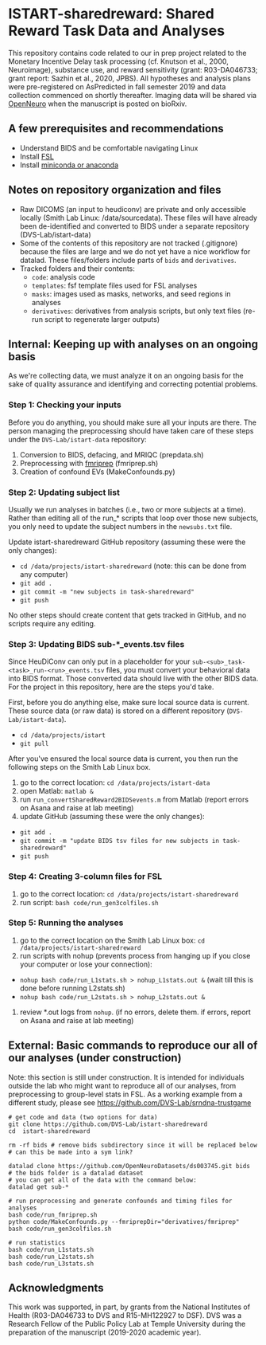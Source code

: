 # ISTART-sharedreward: Shared Reward Task Data and Analyses
This repository contains code related to our in prep project related to the Monetary Incentive Delay task processing (cf. Knutson et al., 2000, Neuroimage), substance use, and reward sensitivity (grant: R03-DA046733; grant report: Sazhin et al., 2020, JPBS). All hypotheses and analysis plans were pre-registered on AsPredicted in fall semester 2019 and data collection commenced on shortly thereafter. Imaging data will be shared via [OpenNeuro][openneuro] when the manuscript is posted on bioRxiv.


## A few prerequisites and recommendations
- Understand BIDS and be comfortable navigating Linux
- Install [FSL](https://fsl.fmrib.ox.ac.uk/fsl/fslwiki/FslInstallation)
- Install [miniconda or anaconda](https://stackoverflow.com/questions/45421163/anaconda-vs-miniconda)


## Notes on repository organization and files
- Raw DICOMS (an input to heudiconv) are private and only accessible locally (Smith Lab Linux: /data/sourcedata). These files will have already been de-identified and converted to BIDS under a separate repository (DVS-Lab/istart-data)
- Some of the contents of this repository are not tracked (.gitignore) because the files are large and we do not yet have a nice workflow for datalad. These files/folders include parts of `bids` and `derivatives`.
- Tracked folders and their contents:
  - `code`: analysis code
  - `templates`: fsf template files used for FSL analyses
  - `masks`: images used as masks, networks, and seed regions in analyses
  - `derivatives`: derivatives from analysis scripts, but only text files (re-run script to regenerate larger outputs)

## Internal: Keeping up with analyses on an ongoing basis
As we're collecting data, we must analyze it on an ongoing basis for the sake of quality assurance and identifying and correcting potential problems.

### Step 1: Checking your inputs
Before you do anything, you should make sure all your inputs are there. The person managing the preprocessing should have taken care of these steps under the `DVS-Lab/istart-data` repository:
1. Conversion to BIDS, defacing, and MRIQC (prepdata.sh)
1. Preprocessing with [fmriprep][fmriprep] (fmriprep.sh)
1. Creation of confound EVs (MakeConfounds.py)

### Step 2: Updating subject list
Usually we run analyses in batches (i.e., two or more subjects at a time). Rather than editing all of the run_* scripts that loop over those new subjects, you only need to update the subject numbers in the `newsubs.txt` file.

Update istart-sharedreward GitHub repository (assuming these were the only changes):
- `cd /data/projects/istart-sharedreward` (note: this can be done from any computer)
- `git add .`
- `git commit -m "new subjects in task-sharedreward"`
- `git push`

No other steps should create content that gets tracked in GitHub, and no scripts require any editing.

### Step 3: Updating BIDS sub-*\_events.tsv files
Since HeuDiConv can only put in a placeholder for your `sub-<sub>_task-<task>_run-<run>_events.tsv` files, you must convert your behavioral data into BIDS format. Those converted data should live with the other BIDS data. For the project in this repository, here are the steps you'd take.

First, before you do anything else, make sure local source data is current. These source data (or raw data) is stored on a different repository (`DVS-Lab/istart-data`).
  - `cd /data/projects/istart`
  - `git pull`

After you've ensured the local source data is current, you then run the following steps on the Smith Lab Linux box.
1. go to the correct location: `cd /data/projects/istart-data`
1. open Matlab: `matlab &`
1. run `run_convertSharedReward2BIDSevents.m` from Matlab (report errors on Asana and raise at lab meeting)
1. update GitHub (assuming these were the only changes):
  - `git add .`
  - `git commit -m "update BIDS tsv files for new subjects in task-sharedreward"`
  - `git push`


### Step 4: Creating 3-column files for FSL
1. go to the correct location: `cd /data/projects/istart-sharedreward`
1. run script: `bash code/run_gen3colfiles.sh`

### Step 5: Running the analyses
1. go to the correct location on the Smith Lab Linux box: `cd /data/projects/istart-sharedreward`
1. run scripts with nohup (prevents process from hanging up if you close your computer or lose your connection):
  - `nohup bash code/run_L1stats.sh > nohup_L1stats.out &` (wait till this is done before running L2stats.sh)
  - `nohup bash code/run_L2stats.sh > nohup_L2stats.out &`
1. review *.out logs from `nohup`. (if no errors, delete them. if errors, report on Asana and raise at lab meeting)



## External: Basic commands to reproduce our all of our analyses (under construction)
Note: this section is still under construction. It is intended for individuals outside the lab who might want to reproduce all of our analyses, from preprocessing to group-level stats in FSL. As a working example from a different study, please see https://github.com/DVS-Lab/srndna-trustgame

```
# get code and data (two options for data)
git clone https://github.com/DVS-Lab/istart-sharedreward
cd  istart-sharedreward

rm -rf bids # remove bids subdirectory since it will be replaced below
# can this be made into a sym link?

datalad clone https://github.com/OpenNeuroDatasets/ds003745.git bids
# the bids folder is a datalad dataset
# you can get all of the data with the command below:
datalad get sub-*

# run preprocessing and generate confounds and timing files for analyses
bash code/run_fmriprep.sh
python code/MakeConfounds.py --fmriprepDir="derivatives/fmriprep"
bash code/run_gen3colfiles.sh

# run statistics
bash code/run_L1stats.sh
bash code/run_L2stats.sh
bash code/run_L3stats.sh
```


## Acknowledgments
This work was supported, in part, by grants from the National Institutes of Health (R03-DA046733 to DVS and R15-MH122927 to DSF). DVS was a Research Fellow of the Public Policy Lab at Temple University during the preparation of the manuscript (2019-2020 academic year).

[openneuro]: https://openneuro.org/
[fmriprep]: http://fmriprep.readthedocs.io/en/latest/index.html
